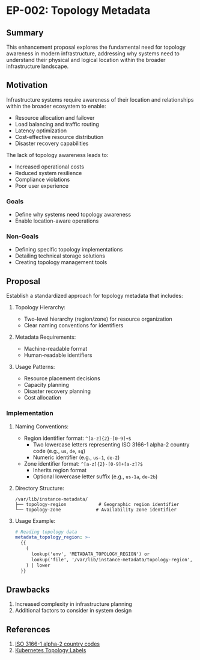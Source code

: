 # EP-002: Topology Metadata

## Summary
This enhancement proposal explores the fundamental need for topology awareness in modern infrastructure, addressing why systems need to understand their physical and logical location within the broader infrastructure landscape.

## Motivation
Infrastructure systems require awareness of their location and relationships within the broader ecosystem to enable:
- Resource allocation and failover
- Load balancing and traffic routing
- Latency optimization
- Cost-effective resource distribution
- Disaster recovery capabilities

The lack of topology awareness leads to:
- Increased operational costs
- Reduced system resilience
- Compliance violations
- Poor user experience

### Goals
- Define why systems need topology awareness
- Enable location-aware operations

### Non-Goals
- Defining specific topology implementations
- Detailing technical storage solutions
- Creating topology management tools

## Proposal
Establish a standardized approach for topology metadata that includes:

1. Topology Hierarchy:
   - Two-level hierarchy (region/zone) for resource organization
   - Clear naming conventions for identifiers

2. Metadata Requirements:
   - Machine-readable format
   - Human-readable identifiers

3. Usage Patterns:
   - Resource placement decisions
   - Capacity planning
   - Disaster recovery planning
   - Cost allocation

### Implementation

1. Naming Conventions:
   - Region identifier format: `^[a-z]{2}-[0-9]+$`
     * Two lowercase letters representing ISO 3166-1 alpha-2 country code (e.g., `us`, `de`, `sg`)
     * Numeric identifier (e.g., `us-1`, `de-2`)
   - Zone identifier format: `^[a-z]{2}-[0-9]+[a-z]?$`
     * Inherits region format
     * Optional lowercase letter suffix (e.g., `us-1a`, `de-2b`)

2. Directory Structure:
   ```
   /var/lib/instance-metadata/
   ├── topology-region            # Geographic region identifier
   └── topology-zone             # Availability zone identifier
   ```

3. Usage Example:
   ```yaml
   # Reading topology data
   metadata_topology_region: >-
     {{
       (
         lookup('env', 'METADATA_TOPOLOGY_REGION') or
         lookup('file', '/var/lib/instance-metadata/topology-region', errors='ignore')
       ) | lower
     }}
    ```

## Drawbacks
1. Increased complexity in infrastructure planning
2. Additional factors to consider in system design

## References

1. [ISO 3166-1 alpha-2 country codes](https://en.wikipedia.org/wiki/ISO_3166-1_alpha-2)
2. [Kubernetes Topology Labels](https://kubernetes.io/docs/reference/labels-annotations-taints/#topologykubernetesioregion)
